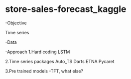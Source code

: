 # store-sales-forecast_kaggle


-Objective

Time series

-Data

-Approach
1.Hard coding
LSTM

2.Time series packages
Auto_TS
Darts
ETNA
Pycaret

3.Pre trained models
-TFT, what else?
